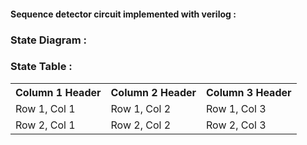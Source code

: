 #### Sequence detector circuit implemented with verilog : 

### State Diagram : 



### State Table : 
<table>
  <tr>
    <th>Column 1 Header</th>
    <th>Column 2 Header</th>
    <th>Column 3 Header</th>
  </tr>
  <tr>
    <td>Row 1, Col 1</td>
    <td>Row 1, Col 2</td>
    <td>Row 1, Col 3</td>
  </tr>
  <tr>
    <td>Row 2, Col 1</td>
    <td>Row 2, Col 2</td>
    <td>Row 2, Col 3</td>
  </tr>
</table>

